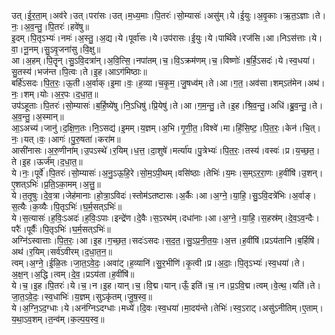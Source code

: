 

  
उत्।ई॒र॒ता॒म्।अव॑रे।उत्।परा॑सः।उत्।म॒ध्य॒माः।पि॒तरः॑।सो॒म्यासः॑।असु॑म्।ये।ई॒युः।अ॒वृ॒काः।ऋ॒त॒ऽज्ञाः।ते।नः॒।अ॒व॒न्तु॒।पि॒तरः॑।हवे॑षु॥  
इ॒दम्।पि॒तृऽभ्यः॑।नमः॑।अ॒स्तु॒।अ॒द्य।ये।पूर्वा॑सः।ये।उप॑रासः।ई॒युः।ये।पार्थि॑वे।रज॑सि।आ।निऽस॑त्ताः।ये।वा॒।नू॒नम्।सु॒ऽवृ॒जना॑सु।वि॒क्षु॥  
आ।अ॒हम्।पि॒तॄन्।सु॒ऽवि॒दत्रा॑न्।अ॒वि॒त्सि॒।नपा॑तम्।च॒।वि॒ऽक्रम॑णम्।च॒।विष्णोः॑।ब॒र्हि॒ऽसदः॑।ये।स्व॒धया॑।सु॒तस्य॑।भज॑न्त।पि॒त्वः।ते।इ॒ह।आऽग॑मिष्ठाः॥  
बर्हि॑ऽसदः।पि॒त॒रः॒।ऊ॒ती।अ॒र्वाक्।इ॒मा।वः॒।ह॒व्या।च॒कृ॒म॒।जु॒षध्व॑म्।ते।आ।ग॒त॒।अव॑सा।शम्ऽत॑मेन।अथ॑।नः॒।शम्।योः।अ॒र॒पः।द॒धा॒त॒॥  
उप॑ऽहूताः।पि॒तरः॑।सो॒म्यासः॑।ब॒र्हि॒ष्ये॑षु।नि॒ऽधिषु॑।प्रि॒येषु॑।ते।आ।ग॒म॒न्तु॒।ते।इ॒ह।श्रि॒व॒न्तु॒।अधि॑।ब्रु॒व॒न्तु॒।ते।अ॒व॒न्तु॒।अ॒स्मान्॥  
आ॒ऽअच्य॑।जानु॑।द॒क्षि॒ण॒तः।नि॒ऽसद्य॑।इ॒मम्।य॒ज्ञम्।अ॒भि।गृ॒णी॒त॒।विश्वे॑।मा।हिं॒सि॒ष्ट॒।पि॒त॒रः॒।केन॑।चि॒त्।नः॒।यत्।वः॒।आगः॑।पु॒रु॒षता॑।करा॑म॥  
आसी॑नासः।अ॒रु॒णीना॑म्।उ॒पऽस्थे॑।र॒यिम्।ध॒त्त॒।दा॒शुषे॑।मर्त्या॑य।पु॒त्रेभ्यः॑।पि॒त॒रः॒।तस्य॑।वस्वः॑।प्र।य॒च्छ॒त॒।ते।इ॒ह।ऊर्ज॑म्।द॒धा॒त॒॥  
ये।नः॒।पूर्वे॑।पि॒तरः॑।सो॒म्यासः॑।अ॒नु॒ऽऊ॒हि॒रे।सो॒म॒ऽपी॒थम्।वसि॑ष्ठाः।तेभिः॑।य॒मः।स॒म्ऽर॒रा॒णः।ह॒वींषि॑।उ॒शन्।ए॒शत्ऽभिः॑।प्र॒ति॒ऽका॒मम्।अ॒त्तु॒॥  
ये।त॒तृ॒षुः।दे॒व॒त्रा।जेह॑मानाः।हो॒त्रा॒ऽविदः॑।स्तोम॑ऽतष्टासः।अ॒र्कैः।आ।अ॒ग्ने॒।या॒हि॒।सु॒ऽवि॒दत्रे॑भिः।अ॒र्वाङ्।स॒त्यैः।क॒व्यैः।पि॒तृऽभिः॑।घ॒र्म॒सत्ऽभिः॑॥  
ये।स॒त्यासः॑।ह॒विः॒ऽअदः॑।ह॒विः॒ऽपाः।इन्द्रे॑ण।दे॒वैः।स॒ऽरथ॑म्।दधा॑नाः।आ।अ॒ग्ने॒।या॒हि॒।स॒हस्र॑म्।दे॒व॒ऽव॒न्दैः।परैः॑।पूर्वैः॑।पि॒तृऽभिः॑।घ॒र्म॒सत्ऽभिः॑॥  
अग्नि॑ऽस्वात्ताः।पि॒त॒रः॒।आ।इ॒ह।ग॒च्छ॒त॒।सदः॑ऽसदः।स॒द॒त॒।सु॒ऽप्र॒नी॒त॒यः॒।अ॒त्त।ह॒वींषि॑।प्रऽय॑तानि।ब॒र्हिषि॑।अथ॑।र॒यिम्।सर्व॑ऽवीरम्।द॒धा॒त॒न॒॥  
त्वम्।अ॒ग्ने॒।ई॒ळि॒तः।जा॒त॒ऽवे॒दः॒।अवा॑ट्।ह॒व्यानि॑।सु॒र॒भीणि॑।कृ॒त्वी।प्र।अ॒दाः॒।पि॒तृऽभ्यः॑।स्व॒धया॑।ते।अ॒क्ष॒न्।अ॒द्धि।त्वम्।दे॒व॒।प्रऽय॑ता।ह॒वींषि॑॥  
ये।च॒।इ॒ह।पि॒तरः॑।ये।च॒।न।इ॒ह।यान्।च॒।वि॒द्म।यान्।ऊँ॒ इति॑।च॒।न।प्र॒ऽवि॒द्म।त्वम्।वे॒त्थ॒।यति॑।ते।जा॒त॒ऽवे॒दः॒।स्व॒धाभिः॑।य॒ज्ञम्।सुऽकृ॑तम्।जु॒ष॒स्व॒॥  
ये।अ॒ग्नि॒ऽद॒ग्धाः।ये।अन॑ग्निऽदग्धाः।मध्ये॑।दि॒वः।स्व॒धया॑।मा॒दय॑न्ते।तेभिः॑।स्व॒ऽराट्।असु॑ऽनीतिम्।ए॒ताम्।य॒था॒ऽव॒शम्।त॒न्व॑म्।क॒ल्प॒य॒स्व॒॥  
